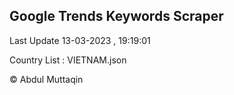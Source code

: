

## Google Trends Keywords Scraper 
 
Last Update 13-03-2023 , 19:19:01

Country List :
VIETNAM.json



© Abdul Muttaqin 
